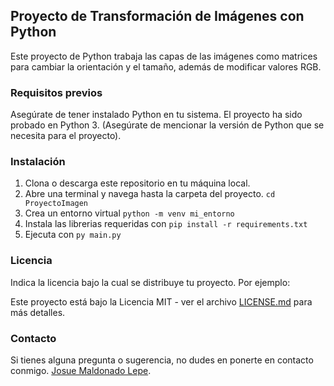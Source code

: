 ## Proyecto de Transformación de Imágenes con Python 

Este proyecto de Python trabaja las capas de las imágenes como matrices para cambiar la orientación y el tamaño, además de modificar valores RGB. 


### Requisitos previos 
Asegúrate de tener instalado Python en tu sistema. 
El proyecto ha sido probado en Python 3. (Asegúrate de mencionar la versión de Python que se necesita para el proyecto).
 
  ###   Instalación  
  1. Clona o descarga este repositorio en tu máquina local.
  2. Abre una terminal y navega hasta la carpeta del proyecto. `cd ProyectoImagen`
  3. Crea un entorno virtual   `python -m venv mi_entorno`
  4.  Instala las librerias requeridas con `pip install -r requirements.txt`
  5. Ejecuta con `py main.py`


### Licencia

Indica la licencia bajo la cual se distribuye tu proyecto. Por ejemplo:

Este proyecto está bajo la Licencia MIT - ver el archivo [LICENSE.md](https://chat.openai.com/LICENSE.md) para más detalles.

### Contacto

Si tienes alguna pregunta o sugerencia, no dudes en ponerte en contacto conmigo.
[Josue Maldonado Lepe](https://jos-mlp.github.io/).
